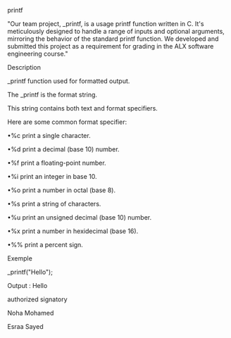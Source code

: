printf

"Our team project, _printf, is a usage printf function written in C. 
It's meticulously designed to handle a range of inputs and optional arguments,
mirroring the behavior of the standard printf function.
We developed and submitted this project as a requirement for
grading in the ALX software engineering course."

Description

_printf function used for formatted output.


The _printf is the format string.

This string contains both text and format specifiers.

 Here are some common format specifier:

•%c print a single character.

•%d print a decimal (base 10) number.

•%f print a floating-point number.

•%i print an integer in base 10.

•%o print a number in octal (base 8).

•%s print a string of characters.

•%u print an unsigned decimal (base 10) number.

•%x print a number in hexidecimal (base 16).

•%% print a percent sign.

Exemple


_printf("Hello");

Output : Hello


authorized signatory


Noha Mohamed

Esraa Sayed
